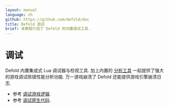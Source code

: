 ```yaml
---
layout: manual
language: zh
github: https://github.com/defold/doc
title: Defold 调试
brief: 本教程介绍了 Defold 的内置调试工具.
---
```


# 调试

Defold 内置集成式 Lua 调试器与检视工具. 加上内置的 [分析工具](/zh/manuals/profiling) 一起提供了强大的游戏调试除错性能分析功能. 万一游戏崩溃了 Defold 还能提供游戏引擎崩溃日志.

* 参考 [调试游戏逻辑](/zh/manuals/debugging-game-logic).
* 参考 [调试原生代码](/zh/manuals/debugging-native-code).
